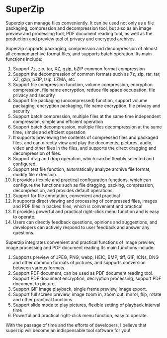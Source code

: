 # SuperZip
Superzip can manage files conveniently. It can be used not only as a file packaging, compression and decompression tool, but also as an image preview and processing tool, PDF document reading tool, as well as the production and preview tool of privacy and encrypted archives.


Superzip supports packaging, compression and decompression of almost all common archive format files, and supports batch operation. Its main functions include:
1. Support 7z, zip, tar, XZ, gzip, bZIP common format compression
2. Support the decompression of common formats such as 7z, zip, rar, tar, XZ, gzip, bZIP, lzip, LZMA, etc
3. Support file compression function, volume compression, encryption compression, file name encryption, reduce file space occupation, file privacy and security
4. Support file packaging (uncompressed) function, support volume packaging, encryption packaging, file name encryption, file privacy and security
5. Support batch compression, multiple files at the same time independent compression, simple and efficient operation
6. Support batch decompression, multiple files decompression at the same time, simple and efficient operation
7. It supports previewing the contents of compressed files and packaged files, and can directly view and play the documents, pictures, audio, video and other files in the files, and supports the direct dragging and decompression of files.
8. Support drag and drop operation, which can be flexibly selected and configured.
9. Support test file function, automatically analyze archive file format, modify file extension.
10. It provides flexible and practical configuration functions, which can configure the functions such as file dragging, packing, compression, decompression, and provides default operations.
11. Support for file annotation, convenient and practical
12. It supports direct viewing and processing of compressed files, images and PDF files in packed files, which is convenient and practical
13. It provides powerful and practical right-click menu function and is easy to operate.
14. Users can directly feedback questions, opinions and suggestions, and developers can actively respond to user feedback and answer any questions.


Superzip integrates convenient and practical functions of image preview, image processing and PDF document reading.Its main functions include:
1. Supports preview of JPEG, PNG, webp, HEIC, BMP, tiff, GIF, ICNs, DNG and other common formats of pictures, and supports conversion between various formats.
2. Support PDF document, can be used as PDF document reading tool. Support PDF document encryption, decryption processing, support PDF document to picture.
3. Support GIF image playback, single frame preview, image export.
4. Support full screen preview, image zoom in, zoom out, mirror, flip, rotate and other practical functions.
5. Support slide mode to play pictures, flexible setting of playback interval time
6. Powerful and practical right-click menu function, easy to operate.

With the passage of time and the efforts of developers, I believe that superzip will become an indispensable tool software for you!
